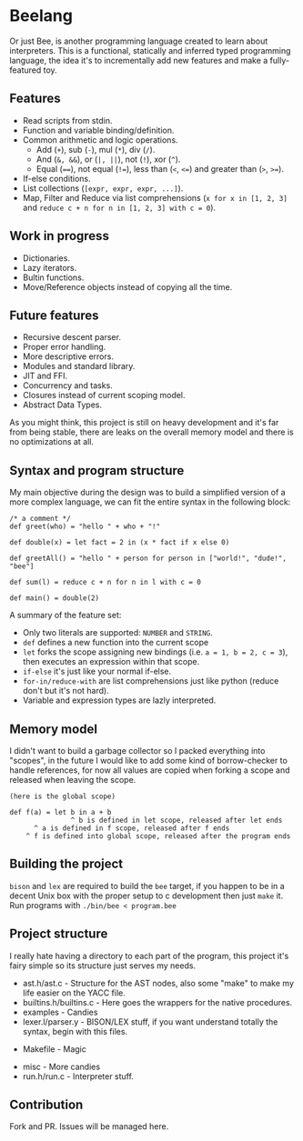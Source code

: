 # Beelang

Or just Bee, is another programming language created to learn about interpreters. This is a functional, statically and inferred typed
programming language, the idea it's to incrementally add new features and make a fully-featured toy.

## Features

* Read scripts from stdin.
* Function and variable binding/definition.
* Common arithmetic and logic operations.
  - Add (`+`), sub (`-`), mul (`*`), div (`/`).
  - And (`&, &&`), or (`|, ||`), not (`!`), xor (`^`).
  - Equal (`==`), not equal (`!=`), less than (`<`, `<=`) and greater than (`>`, `>=`).
* If-else conditions.
* List collections (`[expr, expr, expr, ...]`).
* Map, Filter and Reduce via list comprehensions (`x for x in [1, 2, 3]` and `reduce c + n for n in [1, 2, 3] with c = 0`).

## Work in progress

* Dictionaries.
* Lazy iterators.
* Bultin functions.
* Move/Reference objects instead of copying all the time.

## Future features

* Recursive descent parser.
* Proper error handling.
* More descriptive errors.
* Modules and standard library.
* JIT and FFI.
* Concurrency and tasks.
* Closures instead of current scoping model.
* Abstract Data Types.

As you might think, this project is still on heavy development and it's far from being stable, there are leaks on the overall memory
model and there is no optimizations at all.

## Syntax and program structure

My main objective during the design was to build a simplified version of a more complex language, we can fit the entire syntax
in the following block:

```
/* a comment */
def greet(who) = "hello " + who + "!"

def double(x) = let fact = 2 in (x * fact if x else 0)

def greetAll() = "hello " + person for person in ["world!", "dude!", "bee"]

def sum(l) = reduce c + n for n in l with c = 0

def main() = double(2)
```

A summary of the feature set:
  * Only two literals are supported: `NUMBER` and `STRING`.
  * `def` defines a new function into the current scope
  * `let` forks the scope assigning new bindings (i.e. `a = 1, b = 2, c = 3`), then executes an expression within that scope.
  * `if-else` it's just like your normal if-else.
  * `for-in/reduce-with` are list comprehensions just like python (reduce don't but it's not hard).
  * Variable and expression types are lazly interpreted.

## Memory model

I didn't want to build a garbage collector so I packed everything into "scopes", in the future I would like to add some kind of
borrow-checker to handle references, for now all values are copied when forking a scope and released when leaving the scope.

```
(here is the global scope)

def f(a) = let b in a + b
               ^ b is defined in let scope, released after let ends
      ^ a is defined in f scope, released after f ends
    ^ f is defined into global scope, released after the program ends
```

## Building the project

`bison` and `lex` are required to build the `bee` target, if you happen to be in a decent Unix box with the proper setup to
c development then just `make` it. Run programs with `./bin/bee < program.bee`

## Project structure

I really hate having a directory to each part of the program, this project it's fairy simple so its structure just serves my needs.

* ast.h/ast.c - Structure for the AST nodes, also some "make" to make my life easier on the YACC file.
* builtins.h/builtins.c - Here goes the wrappers for the native procedures.
* examples - Candies
* lexer.l/parser.y - BISON/LEX stuff, if you want understand totally the syntax, begin with this files.
- Makefile - Magic
* misc - More candies
* run.h/run.c - Interpreter stuff.

## Contribution

Fork and PR. Issues will be managed here.
